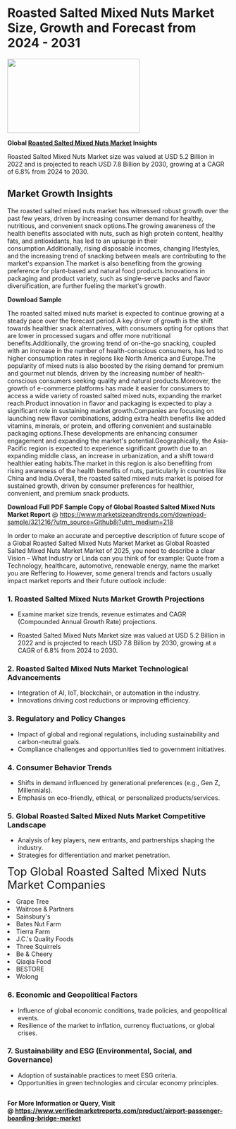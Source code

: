 <H1>Roasted Salted Mixed Nuts Market Size, Growth and Forecast from 2024 - 2031</H1><img class="aligncenter size-medium wp-image-584254" src="https://thirdeyenews.in/wp-content/uploads/2024/09/Global-Market-Research-300x168.jpeg" alt="" width="300" height="168" /><p><strong>Global&nbsp;<a href="https://www.marketsizeandtrends.com/download-sample/321216/?utm_source=Github8j?utm_medium=218">Roasted Salted Mixed Nuts Market</a> Insights</strong></p><p>Roasted Salted Mixed Nuts Market size was valued at USD 5.2 Billion in 2022 and is projected to reach USD 7.8 Billion by 2030, growing at a CAGR of 6.8% from 2024 to 2030.</p><p><h2>Market Growth Insights</h2> <p>The roasted salted mixed nuts market has witnessed robust growth over the past few years, driven by increasing consumer demand for healthy, nutritious, and convenient snack options.The growing awareness of the health benefits associated with nuts, such as high protein content, healthy fats, and antioxidants, has led to an upsurge in their consumption.Additionally, rising disposable incomes, changing lifestyles, and the increasing trend of snacking between meals are contributing to the market's expansion.The market is also benefiting from the growing preference for plant-based and natural food products.Innovations in packaging and product variety, such as single-serve packs and flavor diversification, are further fueling the market's growth.</p> <p><strong>Download Sample</strong></p> <p>The roasted salted mixed nuts market is expected to continue growing at a steady pace over the forecast period.A key driver of growth is the shift towards healthier snack alternatives, with consumers opting for options that are lower in processed sugars and offer more nutritional benefits.Additionally, the growing trend of on-the-go snacking, coupled with an increase in the number of health-conscious consumers, has led to higher consumption rates in regions like North America and Europe.The popularity of mixed nuts is also boosted by the rising demand for premium and gourmet nut blends, driven by the increasing number of health-conscious consumers seeking quality and natural products.Moreover, the growth of e-commerce platforms has made it easier for consumers to access a wide variety of roasted salted mixed nuts, expanding the market reach.Product innovation in flavor and packaging is expected to play a significant role in sustaining market growth.Companies are focusing on launching new flavor combinations, adding extra health benefits like added vitamins, minerals, or protein, and offering convenient and sustainable packaging options.These developments are enhancing consumer engagement and expanding the market's potential.Geographically, the Asia-Pacific region is expected to experience significant growth due to an expanding middle class, an increase in urbanization, and a shift toward healthier eating habits.The market in this region is also benefiting from rising awareness of the health benefits of nuts, particularly in countries like China and India.Overall, the roasted salted mixed nuts market is poised for sustained growth, driven by consumer preferences for healthier, convenient, and premium snack products.</p> <p><span class=""><strong>Download Full PDF Sample Copy of Global Roasted Salted Mixed Nuts Market Report</strong> @ <a href="https://www.marketsizeandtrends.com/download-sample/321216/?utm_source=Github8j?utm_medium=218" target="_blank">https://www.marketsizeandtrends.com/download-sample/321216/?utm_source=Github8j?utm_medium=218</a></span></p><p>In order to make an accurate and perceptive description of future scope of a Global&nbsp;Roasted Salted Mixed Nuts Market Market as Global&nbsp;Roasted Salted Mixed Nuts Market Market of 2025, you need to describe a clear Vision &ndash; What Industry or Linda can you think of for example: Quote from a Technology, healthcare, automotive, renewable energy, name the market you are Reffering to.However, some general trends and factors usually impact market reports and their future outlook include:</p><h3>1.&nbsp;<strong>Roasted Salted Mixed Nuts Market Growth Projections</strong></h3><ul><li>Examine market size trends, revenue estimates and CAGR (Compounded Annual Growth Rate) projections.</li><li><p>Roasted Salted Mixed Nuts Market size was valued at USD 5.2 Billion in 2022 and is projected to reach USD 7.8 Billion by 2030, growing at a CAGR of 6.8% from 2024 to 2030.</p></li></ul><h3>2.&nbsp;<strong>Roasted Salted Mixed Nuts Market Technological Advancements</strong></h3><ul><li>Integration of AI, IoT, blockchain, or automation in the industry.</li><li>Innovations driving cost reductions or improving efficiency.</li></ul><h3>3.&nbsp;<strong>Regulatory and Policy Changes</strong></h3><ul><li>Impact of global and regional regulations, including sustainability and carbon-neutral goals.</li><li>Compliance challenges and opportunities tied to government initiatives.</li></ul><h3>4.&nbsp;<strong>Consumer Behavior Trends</strong></h3><ul><li>Shifts in demand influenced by generational preferences (e.g., Gen Z, Millennials).</li><li>Emphasis on eco-friendly, ethical, or personalized products/services.</li></ul><h3>5.&nbsp;<strong>Global Roasted Salted Mixed Nuts Market Competitive Landscape</strong></h3><ul><li>Analysis of key players, new entrants, and partnerships shaping the industry.</li><li>Strategies for differentiation and market penetration.</li></ul><p data-pm-slice="1 1 []"><span style="color: inherit; font-family: inherit; font-size: 25px;">Top Global Roasted Salted Mixed Nuts Market Companies</span></p><div class="" data-test-id=""><p><li>Grape Tree</li><li> Waitrose & Partners</li><li> Sainsbury's</li><li> Bates Nut Farm</li><li> Tierra Farm</li><li> J.C.'s Quality Foods</li><li> Three Squirrels</li><li> Be & Cheery</li><li> Qiaqia Food</li><li> BESTORE</li><li> Wolong</li></p></div><h3>6.&nbsp;<strong>Economic and Geopolitical Factors</strong></h3><ul><li>Influence of global economic conditions, trade policies, and geopolitical events.</li><li>Resilience of the market to inflation, currency fluctuations, or global crises.</li></ul><h3>7.&nbsp;<strong>Sustainability and ESG (Environmental, Social, and Governance)</strong></h3><ul><li>Adoption of sustainable practices to meet ESG criteria.</li><li>Opportunities in green technologies and circular economy principles.</li></ul><h2><strong style="font-size: 14px;">For More Information or Query, Visit @&nbsp;</strong><a style="background-color: #ffffff; font-size: 14px;" href="https://www.marketsizeandtrends.com/report/roasted-salted-mixed-nuts-market/" target="_blank">https://www.verifiedmarketreports.com/product/airport-passenger-boarding-bridge-market</a></h2>